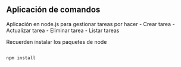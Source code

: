 ## Aplicación de comandos


Aplicación en node.js para gestionar tareas por hacer
    - Crear tarea
    - Actualizar tarea
    - Eliminar tarea
    - Listar tareas


Recuerden instalar los paquetes de node

```javascript

npm install

```